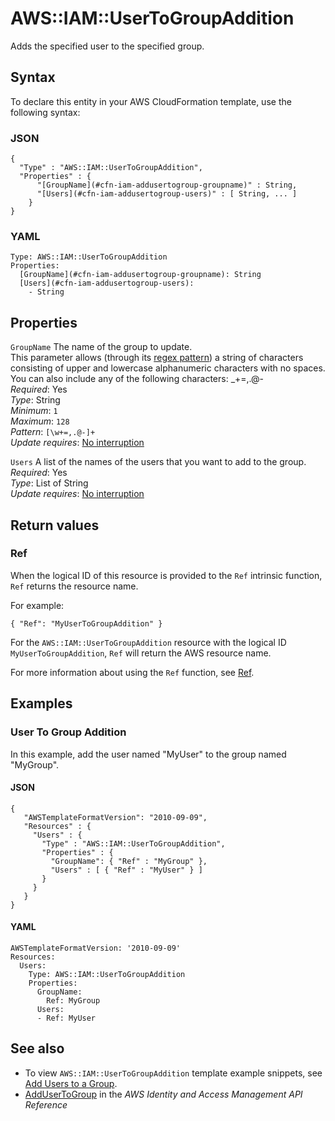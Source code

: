 # AWS::IAM::UserToGroupAddition<a name="aws-properties-iam-addusertogroup"></a>

Adds the specified user to the specified group\.

## Syntax<a name="aws-properties-iam-addusertogroup-syntax"></a>

To declare this entity in your AWS CloudFormation template, use the following syntax:

### JSON<a name="aws-properties-iam-addusertogroup-syntax.json"></a>

```
{
  "Type" : "AWS::IAM::UserToGroupAddition",
  "Properties" : {
      "[GroupName](#cfn-iam-addusertogroup-groupname)" : String,
      "[Users](#cfn-iam-addusertogroup-users)" : [ String, ... ]
    }
}
```

### YAML<a name="aws-properties-iam-addusertogroup-syntax.yaml"></a>

```
Type: AWS::IAM::UserToGroupAddition
Properties: 
  [GroupName](#cfn-iam-addusertogroup-groupname): String
  [Users](#cfn-iam-addusertogroup-users): 
    - String
```

## Properties<a name="aws-properties-iam-addusertogroup-properties"></a>

`GroupName`  <a name="cfn-iam-addusertogroup-groupname"></a>
The name of the group to update\.  
This parameter allows \(through its [regex pattern](http://wikipedia.org/wiki/regex)\) a string of characters consisting of upper and lowercase alphanumeric characters with no spaces\. You can also include any of the following characters: \_\+=,\.@\-  
*Required*: Yes  
*Type*: String  
*Minimum*: `1`  
*Maximum*: `128`  
*Pattern*: `[\w+=,.@-]+`  
*Update requires*: [No interruption](https://docs.aws.amazon.com/AWSCloudFormation/latest/UserGuide/using-cfn-updating-stacks-update-behaviors.html#update-no-interrupt)

`Users`  <a name="cfn-iam-addusertogroup-users"></a>
A list of the names of the users that you want to add to the group\.  
*Required*: Yes  
*Type*: List of String  
*Update requires*: [No interruption](https://docs.aws.amazon.com/AWSCloudFormation/latest/UserGuide/using-cfn-updating-stacks-update-behaviors.html#update-no-interrupt)

## Return values<a name="aws-properties-iam-addusertogroup-return-values"></a>

### Ref<a name="aws-properties-iam-addusertogroup-return-values-ref"></a>

When the logical ID of this resource is provided to the `Ref` intrinsic function, `Ref` returns the resource name\.

For example:

 `{ "Ref": "MyUserToGroupAddition" }` 

For the `AWS::IAM::UserToGroupAddition` resource with the logical ID `MyUserToGroupAddition`, `Ref` will return the AWS resource name\.

For more information about using the `Ref` function, see [Ref](https://docs.aws.amazon.com/AWSCloudFormation/latest/UserGuide/intrinsic-function-reference-ref.html)\.

## Examples<a name="aws-properties-iam-addusertogroup--examples"></a>

### User To Group Addition<a name="aws-properties-iam-addusertogroup--examples--User_To_Group_Addition"></a>

In this example, add the user named "MyUser" to the group named "MyGroup"\.

#### JSON<a name="aws-properties-iam-addusertogroup--examples--User_To_Group_Addition--json"></a>

```
{
   "AWSTemplateFormatVersion": "2010-09-09",
   "Resources" : {
     "Users" : {
       "Type" : "AWS::IAM::UserToGroupAddition",
       "Properties" : {
         "GroupName": { "Ref" : "MyGroup" },
         "Users" : [ { "Ref" : "MyUser" } ]
       }
     }
   }
}
```

#### YAML<a name="aws-properties-iam-addusertogroup--examples--User_To_Group_Addition--yaml"></a>

```
AWSTemplateFormatVersion: '2010-09-09'
Resources:
  Users:
    Type: AWS::IAM::UserToGroupAddition
    Properties:
      GroupName:
        Ref: MyGroup
      Users:
      - Ref: MyUser
```

## See also<a name="aws-properties-iam-addusertogroup--seealso"></a>
+ To view `AWS::IAM::UserToGroupAddition` template example snippets, see [Add Users to a Group](https://docs.aws.amazon.com/AWSCloudFormation/latest/UserGuide/quickref-iam.html#scenario-iam-addusertogroup)\. 
+  [AddUserToGroup](https://docs.aws.amazon.com/IAM/latest/APIReference/API_AddUserToGroup.html) in the *AWS Identity and Access Management API Reference* 